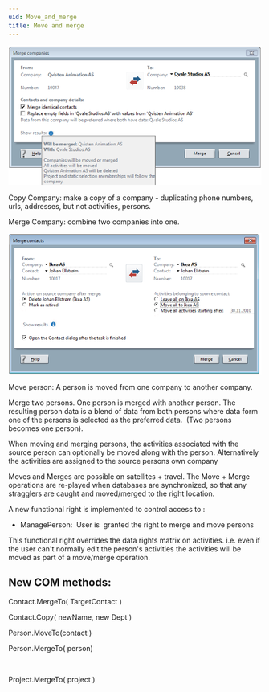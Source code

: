 ```yaml
---
uid: Move_and_merge
title: Move and merge
---
```


![](../../images/marge-companies.png)

Copy Company: make a copy of a company - duplicating phone numbers, urls, addresses, but not activities, persons.

Merge Company: combine two companies into one.



![](../../images/marge-contacts.png)

Move person: A person is moved from one company to another company.

Merge two persons. One person is merged with another person. The resulting person data is a blend of data from both persons where data form one of the persons is selected as the preferred data.  (Two persons becomes one person).

When moving and merging persons, the activities associated with the source person can optionally be moved along with the person. Alternatively the activities are assigned to the source persons own company

Moves and Merges are possible on satellites + travel. The Move + Merge operations are re-played when databases are synchronized, so that any stragglers are caught and moved/merged to the right location.

A new functional right is implemented to control access to :

-   ManagePerson:  User is  granted the right to merge and move persons

This functional right overrides the data rights matrix on activities.
i.e. even if the user can't normally edit the person's activities the activities will be moved as part of a move/merge operation.



New COM methods:
----------------

Contact.MergeTo( TargetContact )

Contact.Copy( newName, new Dept )



Person.MoveTo(contact )

Person.MergeTo( person)

 

Project.MergeTo( project )